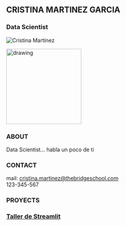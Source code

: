 ## CRISTINA MARTINEZ GARCIA
### Data Scientist
![Cristina Martínez](https://media-exp1.licdn.com/dms/image/C4D03AQHZCXXEMt6wbg/profile-displayphoto-shrink_100_100/0/1622884106487?e=1645056000&v=beta&t=vpOPdNcDBlYThA7CduuHBpGdsT8cZ6Fq5bvJ2wsgS3g)

<img src="https://media-exp1.licdn.com/dms/image/C4D03AQHZCXXEMt6wbg/profile-displayphoto-shrink_100_100/0/1622884106487?e=1645056000&v=beta&t=vpOPdNcDBlYThA7CduuHBpGdsT8cZ6Fq5bvJ2wsgS3g" alt="drawing" width="200"/>


### ABOUT
Data Scientist... habla un poco de ti

### CONTACT
mail: cristina.martinez@thebridgeschool.com <br>
123-345-567

### PROYECTS

### [Taller de Streamlit](https://github.com/Cristina-TheBridge/Taller-Streamlit)


